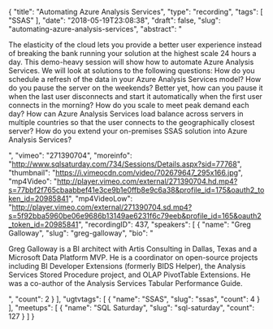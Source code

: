 {
  "title": "Automating Azure Analysis Services",
  "type": "recording",
  "tags": [
    "SSAS"
  ],
  "date": "2018-05-19T23:08:38",
  "draft": false,
  "slug": "automating-azure-analysis-services",
  "abstract": "<p>The elasticity of the cloud lets you provide a better user experience instead of breaking the bank running your solution at the highest scale 24 hours a day. This demo-heavy session will show how to automate Azure Analysis Services. We will look at solutions to the following questions: How do you schedule a refresh of the data in your Azure Analysis Services model? How do you pause the server on the weekends? Better yet, how can you pause it when the last user disconnects and start it automatically when the first user connects in the morning? How do you scale to meet peak demand each day? How can Azure Analysis Services load balance across servers in multiple countries so that the user connects to the geographically closest server? How do you extend your on-premises SSAS solution into Azure Analysis Services?</p>",
  "vimeo": "271390704",
  "moreinfo": "http://www.sqlsaturday.com/734/Sessions/Details.aspx?sid=77768",
  "thumbnail": "https://i.vimeocdn.com/video/702679647_295x166.jpg",
  "mp4Video": "http://player.vimeo.com/external/271390704.hd.mp4?s=77bbf2f765cbaabbef41e3ce9b1e0ffb8e9c6a38&profile_id=175&oauth2_token_id=20985841",
  "mp4VideoLow": "http://player.vimeo.com/external/271390704.sd.mp4?s=5f92bba5960be06e9686b13149ae6231f6c79eeb&profile_id=165&oauth2_token_id=20985841",
  "recordingID": 437,
  "speakers": [
    {
      "name": "Greg Galloway",
      "slug": "greg-galloway",
      "bio": "<p>Greg Galloway is a BI architect with Artis Consulting in Dallas, Texas and a Microsoft Data Platform MVP. He is a coordinator on open-source projects including BI Developer Extensions (formerly BIDS Helper), the Analysis Services Stored Procedure project, and OLAP PivotTable Extensions. He was a co-author of the Analysis Services Tabular Performance Guide.</p>",
      "count": 2
    }
  ],
  "ugtvtags": [
    {
      "name": "SSAS",
      "slug": "ssas",
      "count": 4
    }
  ],
  "meetups": [
    {
      "name": "SQL Saturday",
      "slug": "sql-saturday",
      "count": 127
    }
  ]
}